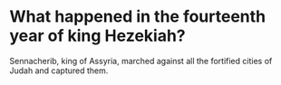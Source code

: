 # What happened in the fourteenth year of king Hezekiah?

Sennacherib, king of Assyria, marched against all the fortified cities of Judah and captured them.
